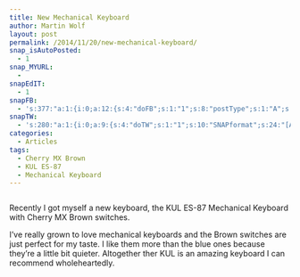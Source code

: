 ```yaml
---
title: New Mechanical Keyboard
author: Martin Wolf
layout: post
permalink: /2014/11/20/new-mechanical-keyboard/
snap_isAutoPosted:
  - 1
snap_MYURL:
  - 
snapEdIT:
  - 1
snapFB:
  - 's:377:"a:1:{i:0;a:12:{s:4:"doFB";s:1:"1";s:8:"postType";s:1:"A";s:10:"AttachPost";s:1:"2";s:10:"SNAPformat";s:35:"New post on MartinWolf.org: %TITLE%";s:9:"isAutoImg";s:1:"A";s:8:"imgToUse";s:0:"";s:9:"isAutoURL";s:1:"A";s:8:"urlToUse";s:0:"";s:11:"isPrePosted";s:1:"1";s:8:"isPosted";s:1:"1";s:4:"pgID";s:31:"711305895599362_799459616783989";s:5:"pDate";s:19:"2014-11-20 17:07:40";}}";'
snapTW:
  - 's:280:"a:1:{i:0;a:9:{s:4:"doTW";s:1:"1";s:10:"SNAPformat";s:24:"[Article] %TITLE%: %URL%";s:8:"attchImg";s:1:"0";s:9:"isAutoImg";s:1:"A";s:8:"imgToUse";s:0:"";s:11:"isPrePosted";s:1:"1";s:8:"isPosted";s:1:"1";s:4:"pgID";s:18:"535479607324315648";s:5:"pDate";s:19:"2014-11-20 17:07:41";}}";'
categories:
  - Articles
tags:
  - Cherry MX Brown
  - KUL ES-87
  - Mechanical Keyboard
---
```

<img class="alignnone size-full wp-image-3145" srcset="http://martinwolf.org/wp-content/uploads/2014/11/kul-710x532.jpg 710w, http://martinwolf.org/wp-content/uploads/2014/11/kul.jpg 1420w, http://martinwolf.org/wp-content/uploads/2014/11/kul-360x270.jpg 360w, http://martinwolf.org/wp-content/uploads/2014/11/kul-720x540.jpg 720w, http://martinwolf.org/wp-content/uploads/2014/11/kul-280x210.jpg 280w, http://martinwolf.org/wp-content/uploads/2014/11/kul-560x420.jpg 560w" sizes="(max-width: 640px) calc(100vw - 4rem), (max-width: 900px) calc(((100vw - 2rem) * 0.666) - 2rem), 710px" /> 

Recently I got myself a new keyboard, the KUL ES-87 Mechanical Keyboard with Cherry MX Brown switches.

I&#8217;ve really grown to love mechanical keyboards and the Brown switches are just perfect for my taste. I like them more than the blue ones because they&#8217;re a little bit quieter. Altogether ther KUL is an amazing keyboard I can recommend wholeheartedly.